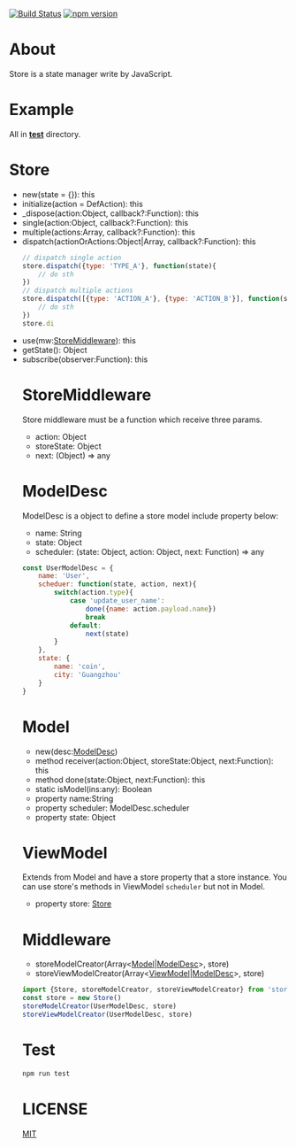 [![Build Status](https://travis-ci.org/CoinXu/store.svg?branch=master)](https://travis-ci.org/CoinXu/store)
[![npm version](https://badge.fury.io/js/sugo-store.svg)](https://badge.fury.io/js/sugo-store)

# About
Store is a state manager write by JavaScript.


# Example
All in [__test__](https://github.com/CoinXu/store/tree/master/__test__) directory.


# Store
+ new(state = {}): this
+ initialize(action = DefAction): this
+ _dispose(action:Object, callback?:Function): this
+ single(action:Object, callback?:Function): this
+ multiple(actions:Array<Object>, callback?:Function): this
+ dispatch(actionOrActions:Object|Array<Object>, callback?:Function): this
  ```js
  // dispatch single action
  store.dispatch({type: 'TYPE_A'}, function(state){
      // do sth
  })
  // dispatch multiple actions
  store.dispatch([{type: 'ACTION_A'}, {type: 'ACTION_B'}], function(state) {
      // do sth
  })
  store.di
  ```
+ use(mw:[StoreMiddleware](#storemiddleware)): this
+ getState(): Object
+ subscribe(observer:Function): this


# StoreMiddleware
Store middleware must be a function which receive three params.
+ action: Object
+ storeState: Object
+ next: (Object) => any


# ModelDesc
ModelDesc is a object to define a store model include property below:

+ name: String
+ state: Object
+ scheduler: (state: Object, action: Object, next: Function) => any

```js
const UserModelDesc = {
    name: 'User',
    scheduer: function(state, action, next){
        switch(action.type){
            case 'update_user_name':
                done({name: action.payload.name})
                break
            default:
                next(state)
        }
    },
    state: {
        name: 'coin',
        city: 'Guangzhou'
    }
}
```


# Model
+ new(desc:[ModelDesc](#modeldesc))
+ method receiver(action:Object, storeState:Object, next:Function): this
+ method done(state:Object, next:Function): this
+ static isModel(ins:any): Boolean
+ property name:String
+ property scheduler: ModelDesc.scheduler
+ property state: Object


# ViewModel
Extends from Model and have a store property that a store instance.
You can use store's methods in ViewModel `scheduler` but not in Model.

+ property store: [Store](#store)


# Middleware
+ storeModelCreator(Array<[Model](#model)|[ModelDesc](#modeldesc)>, store)
+ storeViewModelCreator(Array<[ViewModel](#viewmodel)|[ModelDesc](#modeldesc)>, store)

```js
import {Store, storeModelCreator, storeViewModelCreator} from 'store'
const store = new Store()
storeModelCreator(UserModelDesc, store)
storeViewModelCreator(UserModelDesc, store)
```

# Test
```bash
npm run test
```

# LICENSE
[MIT](https://opensource.org/licenses/MIT)
